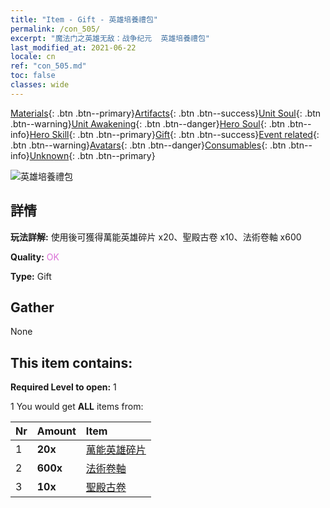 ```yaml
---
title: "Item - Gift - 英雄培養禮包"
permalink: /con_505/
excerpt: "魔法门之英雄无敌：战争纪元  英雄培養禮包"
last_modified_at: 2021-06-22
locale: cn
ref: "con_505.md"
toc: false
classes: wide
---
```

 [Materials](/ItemsCN/){: .btn .btn--primary}[Artifacts](/ItemsCN/Artifacts/){: .btn .btn--success}[Unit Soul](/ItemsCN/UnitSoul/){: .btn .btn--warning}[Unit Awakening](/ItemsCN/UnitAwakening/){: .btn .btn--danger}[Hero Soul](/ItemsCN/HeroSoul/){: .btn .btn--info}[Hero Skill](/ItemsCN/HeroSkill/){: .btn .btn--primary}[Gift](/ItemsCN/Gift/){: .btn .btn--success}[Event related](/ItemsCN/Events/){: .btn .btn--warning}[Avatars](/ItemsCN/Avatars/){: .btn .btn--danger}[Consumables](/ItemsCN/Consumables/){: .btn .btn--info}[Unknown](/ItemsCN/Unknown/){: .btn .btn--primary}

 ![英雄培養禮包](/images/t/i_907128.png)

## 詳情
 **玩法詳解:** 使用後可獲得萬能英雄碎片 x20、聖殿古卷 x10、法術卷軸 x600

 **Quality:** <span style="color: #DA70D6">OK</span>

 **Type:** Gift

## Gather

  None

## This item contains:

 **Required Level to open:** 1

 1 You would get **ALL** items  from:

  | Nr | Amount |     Item    |
  |:---|:-------|:------------|
  | 1 |  **20x** | [萬能英雄碎片](/cn/Items/her_358/) |  | 
  | 2 |  **600x** | [法術卷軸](/cn/Items/con_694/) |  | 
  | 3 |  **10x** | [聖殿古卷](/cn/Items/con_697/) |  | 

